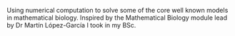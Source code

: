 Using numerical computation to solve some of the core well known models in mathematical biology. Inspired by the Mathematical Biology module lead by Dr Martín López-García I took in my BSc.
